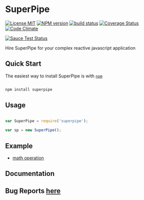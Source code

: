 # SuperPipe

[![License MIT][license-img]][license-url]
[![NPM version][npm-img]][npm-url]
[![build status][travis-img]][travis-img]
[![Coverage Status][coverage-img]][coverage-url]
[![Code Climate][climate-img]][climate-url]

[![Sauce Test Status](https://saucelabs.com/browser-matrix/lsm.svg)](https://saucelabs.com/u/lsm)


Hire SuperPipe for your complex reactive javascript application

##  Quick Start

The easiest way to install SuperPipe is with [`npm`](http://npmjs.org)

```sh

npm install superpipe

```

##  Usage

```javascript

var SuperPipe = require('superpipe');

var sp = new SuperPipe();

```

##  Example

*  [math operation](https://github.com/lsm/superpipe/tree/master/example/math-operation)

##  Documentation


##  Bug Reports [here](https://github.com/lsm/superpipe/issues)


[license-img]: https://img.shields.io/npm/l/superpipe.svg
[license-url]: http://opensource.org/licenses/MIT
[npm-img]: http://img.shields.io/npm/v/superpipe.svg
[npm-url]: https://npmjs.org/package/superpipe
[travis-img]: https://travis-ci.org/lsm/superpipe.svg?branch=master
[travis-url]: http://travis-ci.org/lsm/superpipe
[coverage-img]: https://coveralls.io/repos/lsm/superpipe/badge.svg?branch=master&service=github
[coverage-url]: https://coveralls.io/github/lsm/superpipe?branch=master
[climate-img]: https://codeclimate.com/github/lsm/superpipe/badges/gpa.svg
[climate-url]: https://codeclimate.com/github/lsm/superpipe
